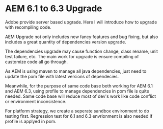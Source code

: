 # AEM 6.1 to 6.3 Upgrade

Adobe provide server based upgrade. Here I will introduce how to upgrade with recompiling code.

AEM Upgrade not only includes new fancy features and bug fixing, but also includes a great quantity of dependencies version upgrade.

The dependencies upgrade may cause function change, class rename, unit test failure, etc. The main work for upgrade is ensure compiling of customize code all go through.

As AEM is using maven to manage all java dependencies, just need to update the pom file with latest versions of dependecies.

Meanwhile, for the purpose of same code base both working for AEM 6.1 and AEM 6.3, using profile to manage dependencies in pom file is quite needed. Same code base will reduce most of dev's work like code conflict or environment inconsistence. 

For platform strategy, we create a seperate sandbox environment to do testing first. Regression test for 6.1 and 6.3 envrionment is also needed if profile is applyed in pom.
